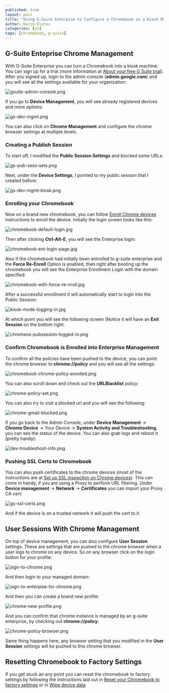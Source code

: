 ```yaml
---
published: true
layout: post
title: "Using G-Suite Enterpise to Configure a Chromebook as a Kiosk Machine"
author: Karim Elatov
categories: [os]
tags: [chromebook, g-suite]
---
```

## G-Suite Enteprise Chrome Management
With G-Suite Enterprise you can turn a Chromebook into a kiosk machine. You can sign up for a trial (more information at [About your free G Suite trial](https://support.google.com/a/answer/6388094?hl=en)). After you signed up, login to the admin console  (**admin.google.com**) and you will see all the settings available for your organization:

![gsuite-admin-console.png](https://raw.githubusercontent.com/elatov/upload/master/gsuite-kiosk/gsuite-admin-console.png)

If you go to **Device Management**, you will see already registered devices and more options:

![gs-dev-mgmt.png](https://raw.githubusercontent.com/elatov/upload/master/gsuite-kiosk/gs-dev-mgmt.png)

You can also click on **Chrome Management** and configure the chrome browser settings at multiple levels.

### Creating a Publish Session
To start off, I modified the **Public Session Settings** and blocked some URLs:

![gs-pub-sess-sets.png](https://raw.githubusercontent.com/elatov/upload/master/gsuite-kiosk/gs-pub-sess-sets.png)

Next, under the **Device Settings**, I pointed to my public session that I created before:

![gs-dev-mgmt-kiosk.png](https://raw.githubusercontent.com/elatov/upload/master/gsuite-kiosk/gs-dev-mgmt-kiosk.png)

### Enrolling your Chromebook
Now on a brand new chromebook, you can follow [Enroll Chrome devices](https://support.google.com/chrome/a/answer/1360534?hl=en) instructions to enroll the device. Initially the login screen looks like this:

![chromebook-default-login.jpg](https://raw.githubusercontent.com/elatov/upload/master/gsuite-kiosk/chromebook-default-login.jpg)

Then after clicking **Ctrl-Alt-E**, you will see the Enterprise login:

![chromebook-ent-login-page.jpg](https://raw.githubusercontent.com/elatov/upload/master/gsuite-kiosk/chromebook-ent-login-page.jpg)

Also if the chromebook had initially been entrolled to g-suite enterprise and the **Force Re-Enroll** Option is enabled, then right after booting up the chromebook you will see the Enterprise Enrollment Login with the domain specified:

![chromebook-with-force-re-nroll.jpg](https://raw.githubusercontent.com/elatov/upload/master/gsuite-kiosk/chromebook-with-force-re-nroll.jpg)

After a successful enrollment it will automatically start to login into the Public Session:

![kiosk-mode-logging-in.jpg](https://raw.githubusercontent.com/elatov/upload/master/gsuite-kiosk/kiosk-mode-logging-in.jpg)

At which point you will see the following screen (Notice it will have an **Exit Session** on the bottom right:

![chromeos-pubsession-logged-in.png](https://raw.githubusercontent.com/elatov/upload/master/gsuite-kiosk/chromeos-pubsession-logged-in.png)

### Confirm Chromebook is Enrolled into Enterprise Management
To confirm all the policies have been pushed to the device, you can point the chrome browser to **chrome://policy** and you will see all the settings:

![chromebook-chrome-policy-enrolled.png](https://raw.githubusercontent.com/elatov/upload/master/gsuite-kiosk/chromebook-chrome-policy-enrolled.png)

You can also scroll down and check out the **URLBlacklist** policy:

![chrome-policy-set.png](https://raw.githubusercontent.com/elatov/upload/master/gsuite-kiosk/chrome-policy-set.png)

You can also try to visit a blocked url and you will see the following:

![chrome-gmail-blocked.png](https://raw.githubusercontent.com/elatov/upload/master/gsuite-kiosk/chrome-gmail-blocked.png)

If you go back to the Admin Console, under **Device Management** -> **Chrome Device** -> Your Device -> **System Activity and Troubleshooting**, you can see the status of the device. You can also grab logs and reboot it (pretty handy):

![dev-troubleshoot-info.png](https://raw.githubusercontent.com/elatov/upload/master/gsuite-kiosk/dev-troubleshoot-info.png)

### Pushing SSL Certs to Chromebook
You can also push certificates to the chrome devices (most of the instructions are at [Set up SSL inspection on Chrome devices](https://support.google.com/chrome/a/answer/3505249?hl=en)). This can come in handy, if you are using a Proxy to perform URL filtering. Under **Device management** -> **Network** -> **Certificates** you can import your Proxy CA cert:

![gs-ssl-certs.png](https://raw.githubusercontent.com/elatov/upload/master/gsuite-kiosk/gs-ssl-certs.png)

And if the device is on a trusted network it will push the cert to it.

## User Sessions With Chrome Management
On top of device management, you can also configure **User Session** settings. These are settings that are pushed to the chrome browser when a user logs to chrome on any device. So on any browser click on the login button for your profile:

![sign-to-chrome.png](https://raw.githubusercontent.com/elatov/upload/master/gsuite-kiosk/sign-to-chrome.png)

And then login to your managed domain:

![sign-to-enterpise-for-chrome.png](https://raw.githubusercontent.com/elatov/upload/master/gsuite-kiosk/sign-to-enterpise-for-chrome.png)

And then you can create a brand new profile:

![chrome-new-profile.png](https://raw.githubusercontent.com/elatov/upload/master/gsuite-kiosk/chrome-new-profile.png)

And you can confirm that chrome instance is managed by an g-suite enterprise, by checking out **chrome://policy**:

![chrome-policy-browser.png](https://raw.githubusercontent.com/elatov/upload/master/gsuite-kiosk/chrome-policy-browser.png)

Same thing happens here, any browser setting that you modified in the **User Session** settings will be pushed to this chrome browser.

## Resetting Chromebook to Factory Settings

If you get stuck an any point you can reset the chromebook to factory settings by following the instructions laid out in [Reset your Chromebook to factory settings](https://support.google.com/chromebook/answer/183084?hl=en&ref_topic=3418733) or in [Wipe device data](https://support.google.com/chrome/a/answer/1360642)
